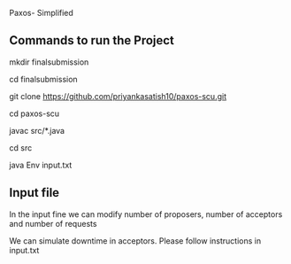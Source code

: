 Paxos- Simplified

## Commands to run the Project

mkdir finalsubmission

cd finalsubmission

git clone https://github.com/priyankasatish10/paxos-scu.git

cd paxos-scu

javac src/*.java

cd src

java Env input.txt


## Input file
In the input fine we can modify number of proposers, number of acceptors and number of requests

We can simulate downtime in acceptors. Please follow instructions in input.txt


